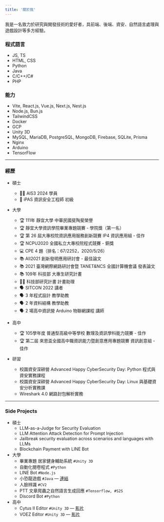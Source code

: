 ```yaml
---
title: '關於我'
---
```


我是一名致力於研究與開發技術的愛好者，具前端、後端、資安、自然語言處理與遊戲設計等多方經驗。

### 程式語言

- JS, TS
- HTML, CSS
- Python
- Java
- C/C++/C#  
- PHP

### 能力

- Vite, React.js, Vue.js, Next.js, Nest.js
- Node.js, Bun.js
- TailwindCSS
- Docker
- GCP
- Unity 3D
- MySQL, MariaDB, PostgreSQL, MongoDB, Firebase, SQLite, Prisma
- Nginx
- Arduino
- TensorFlow

---

### 經歷

- 碩士
  - 👨‍🎓 AIS3 2024 學員
  - 📜 iPAS 資訊安全工程師 初級
- 大學
  - 🏆 111年 靜宜大學 中華民國斐陶斐榮譽
  - 🏆 靜宜大學資訊學院畢業專題競賽 - 學院獎（第一名）
  - 🏆 第 26 屆大專校院資訊應用服務創新競賽 IP4 資訊應用組 - 佳作
  - 🏆 NCPU2020 全國私立大專校院程式競賽 - 銅獎
  - 💻 CPE 4 題（排名：67/2252，2020/5/26）
  - 📚 AII2021 創新發明應用研討會 - 最佳論文
  - 📚 2021 臺灣網際網路研討會暨 TANET&NCS 全國計算機會議 發表論文
  - 📚 109年 科技部 大專生研究計畫
  - 👨‍🎓 科技部研究計畫 計畫助理
  - 🗣️ SITCON 2022 講者
  - 🗣️ 3 年程式設計 教學助教
  - 🗣️ 2 年資料結構 教學助教
  - 🗣️ 2 場高中資訊營 Arduino 物聯網課程 講師
- 高中
  - 🏆 105學年度 普通型高級中等學校 數理及資訊學科能力競賽 - 佳作
  - 🏆 第二屆 來恩盃全國高中職資訊能力暨創意應用專題競賽 資訊創意組 - 佳作

- 研習
  - 校園資安深耕營 Advanced Happy CyberSecurity Day: Python 程式與資安實務課程
  - 校園資安深耕營 Advanced Happy CyberSecurity Day: Linux 與基礎資安分析實務課
  - Wireshark 4.0 網路封包解析實務

---

### Side Projects

- 碩士
  - LLM-as-a-Judge for Security Evaluation
  - LLM Attention Attack Detection for Prompt Injection
  - Jailbreak security evaluation across scenarios and languages with LLMs
  - Blockchain Payment with LINE Bot
- 大學
  - 畢業專題 居家健身輔助系統 `#Unity 3D`
  - 自動化閱卷程式 `#Python`
  - LINE Bot `#Node.js`
  - 小恐龍遊戲 `#Java` — [連結](https://github.com/TNTrenjin/PU_Software)
  - 人臉辨識 `#CV2`
  - PTT 文章爬蟲之自然語言生成回應 `#Tensorflow, #S2S`
  - Discord Bot `#Python`
- 高中
  - Cytus II Editor `#Unity 3D` — [影片](https://www.youtube.com/watch?v=BnYf3UWLXvA)
  - VOEZ Editor `#Unity 3D` — [影片](https://www.youtube.com/watch?v=wbNFuU1uz2I)
